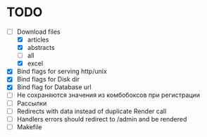 # TODO

- [ ] Download files
  - [x] articles
  - [x] abstracts
  - [ ] all
  - [x] excel

- [x] Bind flags for serving http/unix
- [x] Bind flags for Disk dir
- [x] Bind flag for Database url
- [ ] Не сохраняются значения из комбобоксов при регистрации
- [ ] Рассылки
- [ ] Redirects with data instead of duplicate Render call
- [ ] Handlers errors should redirect to /admin and be rendered
- [ ] Makefile